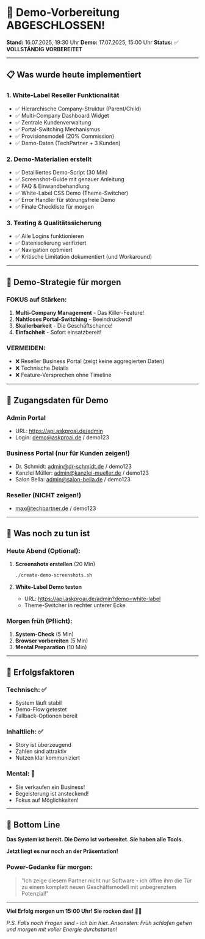 # 🎉 Demo-Vorbereitung ABGESCHLOSSEN!

**Stand:** 16.07.2025, 19:30 Uhr
**Demo:** 17.07.2025, 15:00 Uhr
**Status:** ✅ **VOLLSTÄNDIG VORBEREITET**

---

## 📋 Was wurde heute implementiert

### 1. **White-Label Reseller Funktionalität**
- ✅ Hierarchische Company-Struktur (Parent/Child)
- ✅ Multi-Company Dashboard Widget
- ✅ Zentrale Kundenverwaltung
- ✅ Portal-Switching Mechanismus
- ✅ Provisionsmodell (20% Commission)
- ✅ Demo-Daten (TechPartner + 3 Kunden)

### 2. **Demo-Materialien erstellt**
- ✅ Detailliertes Demo-Script (30 Min)
- ✅ Screenshot-Guide mit genauer Anleitung
- ✅ FAQ & Einwandbehandlung
- ✅ White-Label CSS Demo (Theme-Switcher)
- ✅ Error Handler für störungsfreie Demo
- ✅ Finale Checkliste für morgen

### 3. **Testing & Qualitätssicherung**
- ✅ Alle Logins funktionieren
- ✅ Datenisolierung verifiziert
- ✅ Navigation optimiert
- ✅ Kritische Limitation dokumentiert (und Workaround)

---

## 🎯 Demo-Strategie für morgen

### FOKUS auf Stärken:
1. **Multi-Company Management** - Das Killer-Feature!
2. **Nahtloses Portal-Switching** - Beeindruckend!
3. **Skalierbarkeit** - Die Geschäftschance!
4. **Einfachheit** - Sofort einsatzbereit!

### VERMEIDEN:
- ❌ Reseller Business Portal (zeigt keine aggregierten Daten)
- ❌ Technische Details
- ❌ Feature-Versprechen ohne Timeline

---

## 🔑 Zugangsdaten für Demo

### Admin Portal
- URL: https://api.askproai.de/admin
- Login: demo@askproai.de / demo123

### Business Portal (nur für Kunden zeigen!)
- Dr. Schmidt: admin@dr-schmidt.de / demo123
- Kanzlei Müller: admin@kanzlei-mueller.de / demo123
- Salon Bella: admin@salon-bella.de / demo123

### Reseller (NICHT zeigen!)
- max@techpartner.de / demo123

---

## 📱 Was noch zu tun ist

### Heute Abend (Optional):
1. **Screenshots erstellen** (20 Min)
   ```bash
   ./create-demo-screenshots.sh
   ```

2. **White-Label Demo testen**
   - URL: https://api.askproai.de/admin?demo=white-label
   - Theme-Switcher in rechter unterer Ecke

### Morgen früh (Pflicht):
1. **System-Check** (5 Min)
2. **Browser vorbereiten** (5 Min)
3. **Mental Preparation** (10 Min)

---

## 💪 Erfolgsfaktoren

### Technisch: ✅
- System läuft stabil
- Demo-Flow getestet
- Fallback-Optionen bereit

### Inhaltlich: ✅
- Story ist überzeugend
- Zahlen sind attraktiv
- Nutzen klar kommuniziert

### Mental: 🎯
- Sie verkaufen ein Business!
- Begeisterung ist ansteckend!
- Fokus auf Möglichkeiten!

---

## 🚀 Bottom Line

**Das System ist bereit. Die Demo ist vorbereitet. Sie haben alle Tools.**

**Jetzt liegt es nur noch an der Präsentation!**

### Power-Gedanke für morgen:
> "Ich zeige diesem Partner nicht nur Software - ich öffne ihm die Tür zu einem komplett neuen Geschäftsmodell mit unbegrenztem Potenzial!"

---

**Viel Erfolg morgen um 15:00 Uhr! Sie rocken das! 🎉🚀**

*P.S. Falls noch Fragen sind - ich bin hier. Ansonsten: Früh schlafen gehen und morgen mit voller Energie durchstarten!*